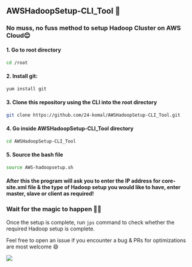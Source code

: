 ## AWSHadoopSetup-CLI_Tool :raised_hands:

### No muss, no fuss method to setup Hadoop Cluster on AWS Cloud:blush:

#### 1. Go to root directory
```bash
cd /root
```
#### 2. Install git:
```bash 
yum install git
```
#### 3. Clone this repository using the CLI into the root directory
```bash
git clone https://github.com/24-komal/AWSHadoopSetup-CLI_Tool.git
```
#### 4. Go inside AWSHadoopSetup-CLI_Tool directory
```bash
cd AWSHadoopSetup-CLI_Tool
```

#### 5. Source the bash file
```bash
source AWS-hadoopsetup.sh
```
#### After this the program will ask you to enter the IP address for core-site.xml file & the type of Hadoop setup you would like to have, enter master, slave or client as required! 
### Wait for the magic to happen :tophat::crystal_ball:

Once the setup is complete, run ```jps``` command to check whether the required Hadoop setup is complete.

Feel free to open an issue if you encounter a bug & PRs for optimizations are most welcome :smile:

![](https://visitor-badge.glitch.me/badge?page_id=24-komal.AWSHadoopSetup-CLI_Tool)
